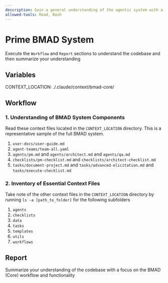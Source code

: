 ```yaml
---
description: Gain a general understanding of the agentic system with a focus on the BMAD (Core) workflow
allowed-tools: Read, Bash
---
```


# Prime BMAD System

Execute the `Workflow` and `Report` sections to understand the codebase and then summarize your understanding

## Variables

CONTEXT_LOCATION: ./.claude/context/bmad-core/

## Workflow

### 1. Understanding of BMAD System Components

Read these context files located in the `CONTEXT_LOCATION` directory. This is a representative sample of the full BMAD system.
  1. `user-docs/user-guide.md`
  2. `agent-teams/team-all.yaml`
  3. `agents/pm.md` and `agents/architect.md` and `agents/qa.md`
  4. `checklists/pm-checklist.md` and `checklists/architect-checklist.md`
  5. `tasks/document-project.md` and `tasks/advanced-elicitation.md` and `tasks/execute-checklist.md`

### 2. Inventory of Essential Context Files

Take note of the other context files in the `CONTEXT_LOCATION` directory by running `ls -a [path_to_folder]` for the following subfolders
  1. `agents`
  2. `checklists`
  3. `data`
  4. `tasks`
  5. `templates`
  6. `utils`
  7. `workflows`

## Report

Summarize your understanding of the codebase with a focus on the BMAD (Core) workflow and functionality